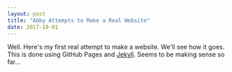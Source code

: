 ```yaml
---
layout: post
title: "Abby Attempts to Make a Real Website"
date: 2017-10-01
---
```


Well. Here's my first real attempt to make a website.
We'll see how it goes. This is done using GitHub Pages and [Jekyll](http://jekyllrb.com). Seems to be making sense so far...
